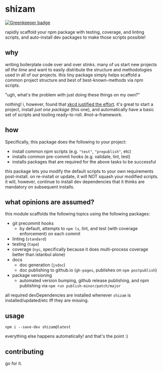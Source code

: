 # shizam

[![Greenkeeper badge](https://badges.greenkeeper.io/cdaringe/shizam.svg)](https://greenkeeper.io/)

rapidly scaffold your npm package with testing, coverage, and linting scripts, and auto-install dev packages to make those scripts possible!

## why

writing boilerplate code over and over stinks.  many of us start new projects _all the time_ and want to easily distribute the structure and methodologies used in all of our projects.  this tiny package simply helps scaffold a common project structure and best of best-known-methods via npm scripts.

"ugh, what's the problem with just doing these things on my own?"

nothing!  i, however, found that [xkcd justified the effort](http://imgs.xkcd.com/comics/is_it_worth_the_time.png). it's great to start a project, install _just one package_ (this one), and automatically have a basic set of scripts and tooling ready-to-roll. #not-a-framework.

## how

Specifically, this package does the following to your project:
  - install common npm scripts (e.g. `"test"`, `"prepublish"`, etc)
  - installs common pre-commit hooks (e.g. validate, lint, test)
  - installs packages that are required for the above tasks to be successful

this package lets you modify the default scripts to your own requirements post-install. on re-install or update, it will NOT squash your modified scripts.  it will, however, continue to install dev dependencies that it thinks are mandatory on subsequent installs.

## what opinions are assumed?

this module scaffolds the following topics using the following packages:

- git precommit hooks
  - by default, attempts to `npm ls`, lint, and test (with coverage enforcement) on each commit
- linting (`standard`)
- testing (`tape`)
- coverage (`nyc`, specifically because it does multi-process coverage better than istanbul alone)
- docs
  - doc generation (`jsdoc`)
  - doc publishing to github.io (`gh-pages`, publishes on `npm postpublish`)
- package versioning
  - automated version bumping, github release publishing, and npm publishing via `npm run publish-minor/patch/major`

all required devDependencies are installed whenever `shizam` is installed/updated/etc iff they are missing.

## usage

`npm i --save-dev shizam@latest`

everything else happens automatically!  and that's the point :)

## contributing

go for it.
